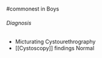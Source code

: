#commonest in Boys
###### Diagnosis
- Micturating Cystourethrography 
- [[Cystoscopy]] findings Normal
